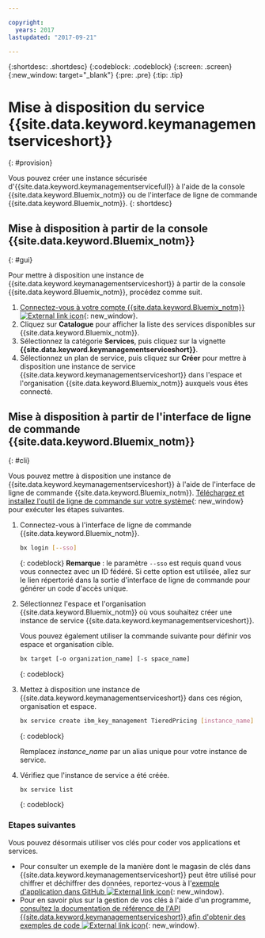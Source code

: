 ```yaml
---

copyright:
  years: 2017
lastupdated: "2017-09-21"

---
```


{:shortdesc: .shortdesc}
{:codeblock: .codeblock}
{:screen: .screen}
{:new_window: target="_blank"}
{:pre: .pre}
{:tip: .tip}

# Mise à disposition du service {{site.data.keyword.keymanagementserviceshort}}
{: #provision}

Vous pouvez créer une instance sécurisée d'{{site.data.keyword.keymanagementservicefull}} à l'aide de la console {{site.data.keyword.Bluemix_notm}} ou de l'interface de ligne de commande {{site.data.keyword.Bluemix_notm}}.
{: shortdesc}

## Mise à disposition à partir de la console {{site.data.keyword.Bluemix_notm}}
{: #gui}

Pour mettre à disposition une instance de {{site.data.keyword.keymanagementserviceshort}} à partir de la console {{site.data.keyword.Bluemix_notm}}, procédez comme suit. 

1. [Connectez-vous à votre compte {{site.data.keyword.Bluemix_notm}} ![External link icon](../../icons/launch-glyph.svg "External link icon")](https://console.bluemix.net/){: new_window}.
2. Cliquez sur **Catalogue** pour afficher la liste des services disponibles sur {{site.data.keyword.Bluemix_notm}}.
3. Sélectionnez la catégorie **Services**, puis cliquez sur la vignette **{{site.data.keyword.keymanagementserviceshort}}**.
5. Sélectionnez un plan de service, puis cliquez sur **Créer** pour mettre à disposition une instance de service {{site.data.keyword.keymanagementserviceshort}} dans l'espace et l'organisation {{site.data.keyword.Bluemix_notm}} auxquels vous êtes connecté.

## Mise à disposition à partir de l'interface de ligne de commande {{site.data.keyword.Bluemix_notm}}
{: #cli}

Vous pouvez mettre à disposition une instance de {{site.data.keyword.keymanagementserviceshort}} à l'aide de l'interface de ligne de commande {{site.data.keyword.Bluemix_notm}}. [Téléchargez et installez l'outil de ligne de commande sur votre système](https://clis.ng.bluemix.net/ui/home.html){: new_window} pour exécuter les étapes suivantes.

1. Connectez-vous à l'interface de ligne de commande {{site.data.keyword.Bluemix_notm}}.

    ```sh
    bx login [--sso]
    ```
    {: codeblock}
    **Remarque** : le paramètre `--sso` est requis quand vous vous connectez avec un ID fédéré. Si cette option est utilisée, allez sur le lien répertorié dans la sortie d'interface de ligne de commande pour générer un code d'accès unique.
2. Sélectionnez l'espace et l'organisation {{site.data.keyword.Bluemix_notm}} où vous souhaitez créer une instance de service {{site.data.keyword.keymanagementserviceshort}}.

    Vous pouvez également utiliser la commande suivante pour définir vos espace et organisation cible.

    ```sh
    bx target [-o organization_name] [-s space_name]
    ```
    {: codeblock}

3. Mettez à disposition une instance de {{site.data.keyword.keymanagementserviceshort}} dans ces région, organisation et espace.

    ```sh
    bx service create ibm_key_management TieredPricing [instance_name]
    ```
    {: codeblock}

    Remplacez _instance_name_ par un alias unique pour votre instance de service.

4. Vérifiez que l'instance de service a été créée.

    ```sh
    bx service list
    ```
    {: codeblock}


### Etapes suivantes

Vous pouvez désormais utiliser vos clés pour coder vos applications et services. 

- Pour consulter un exemple de la manière dont le magasin de clés dans {{site.data.keyword.keymanagementserviceshort}} peut être utilisé pour chiffrer et déchiffrer des données, reportez-vous à l'[exemple d'application dans GitHub ![External link icon](../../icons/launch-glyph.svg "External link icon")](https://github.com/IBM-Bluemix/key-protect-helloworld-python){: new_window}.
- Pour en savoir plus sur la gestion de vos clés à l'aide d'un programme, [consultez la documentation de référence de l'API {{site.data.keyword.keymanagementserviceshort}} afin d'obtenir des exemples de code ![External link icon](../../icons/launch-glyph.svg "External link icon")](https://console.ng.bluemix.net/apidocs/639){: new_window}.
